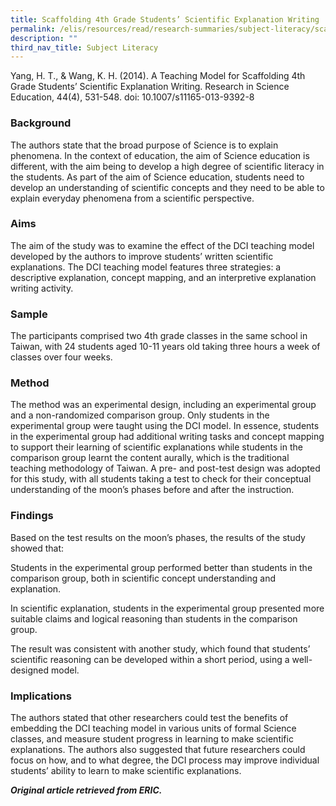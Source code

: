 ```yaml
---
title: Scaffolding 4th Grade Students’ Scientific Explanation Writing
permalink: /elis/resources/read/research-summaries/subject-literacy/scaffolding-4th-grade-explanation-writing/
description: ""
third_nav_title: Subject Literacy
---
```

Yang, H. T., & Wang, K. H. (2014). A Teaching Model for Scaffolding 4th Grade Students’ Scientific Explanation Writing. Research in Science Education, 44(4), 531-548. doi: 10.1007/s11165-013-9392-8

### Background

The authors state that the broad purpose of Science is to explain phenomena. In the context of education, the aim of Science education is different, with the aim being to develop a high degree of scientific literacy in the students. As part of the aim of Science education, students need to develop an understanding of scientific concepts and they need to be able to explain everyday phenomena from a scientific perspective.

### Aims

The aim of the study was to examine the effect of the DCI teaching model developed by the authors to improve students’ written scientific explanations. The DCI teaching model features three strategies: a descriptive explanation, concept mapping, and an interpretive explanation writing activity.

### Sample

The participants comprised two 4th grade classes in the same school in Taiwan, with 24 students aged 10-11 years old taking three hours a week of classes over four weeks.

### Method

The method was an experimental design, including an experimental group and a non-randomized comparison group. Only students in the experimental group were taught using the DCI model. In essence, students in the experimental group had additional writing tasks and concept mapping to support their learning of scientific explanations while students in the comparison group learnt the content aurally, which is the traditional teaching methodology of Taiwan. A pre- and post-test design was adopted for this study, with all students taking a test to check for their conceptual understanding of the moon’s phases before and after the instruction.

### Findings

Based on the test results on the moon’s phases, the results of the study showed that:

Students in the experimental group performed better than students in the comparison group, both in scientific concept understanding and explanation.

In scientific explanation, students in the experimental group presented more suitable claims and logical reasoning than students in the comparison group.

The result was consistent with another study, which found that students’ scientific reasoning can be developed within a short period, using a well-designed model.

### Implications

The authors stated that other researchers could test the benefits of embedding the DCI teaching model in various units of formal Science classes, and measure student progress in learning to make scientific explanations. The authors also suggested that future researchers could focus on how, and to what degree, the DCI process may improve individual students’ ability to learn to make scientific explanations.


_**Original article retrieved from ERIC.**_  

